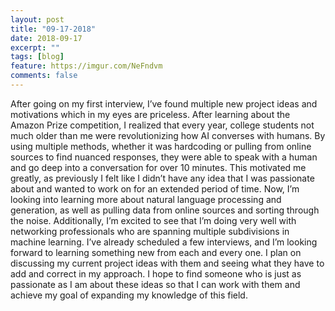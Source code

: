 ```yaml
---
layout: post
title: "09-17-2018"
date: 2018-09-17
excerpt: ""
tags: [blog]
feature: https://imgur.com/NeFndvm
comments: false
---
```


After going on my first interview, I’ve found multiple new project ideas and motivations which in my eyes are priceless. After learning about the Amazon Prize competition, I realized that every year, college students not much older than me were revolutionizing how AI converses with humans. By using multiple methods, whether it was hardcoding or pulling from online sources to find nuanced responses, they were able to speak with a human and go deep into a conversation for over 10 minutes. This motivated me greatly, as previously I felt like I didn’t have any idea that I was passionate about and wanted to work on for an extended period of time. Now, I’m looking into learning more about natural language processing and generation, as well as pulling data from online sources and sorting through the noise. Additionally, I’m excited to see that I’m doing very well with networking professionals who are spanning multiple subdivisions in machine learning. I’ve already scheduled a few interviews, and I’m looking forward to learning something new from each and every one. I plan on discussing my current project ideas with them and seeing what they have to add and correct in my approach. I hope to find someone who is just as passionate as I am about these ideas so that I can work with them and achieve my goal of expanding my knowledge of this field. 
